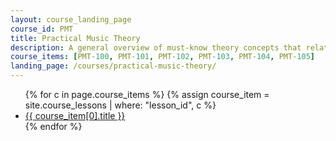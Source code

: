 ```yaml
---
layout: course_landing_page
course_id: PMT
title: Practical Music Theory
description: A general overview of must-know theory concepts that relate to everyday guitar playing.
course_items: [PMT-100, PMT-101, PMT-102, PMT-103, PMT-104, PMT-105]
landing_page: /courses/practical-music-theory/
---
```


<ul>
  {% for c in page.course_items %}
    {% assign course_item = site.course_lessons | where: "lesson_id", c %}
    <li><a href="{{course_item[0].url}}">{{ course_item[0].title }}</a></li>
  {% endfor %}
</ul>
